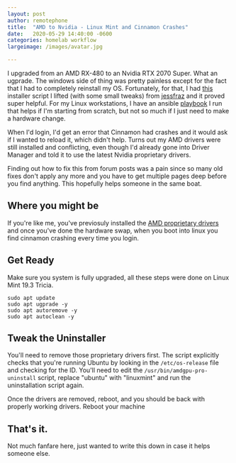 ```yaml
---
layout: post
author: remotephone
title:  "AMD to Nvidia - Linux Mint and Cinnamon Crashes"
date:   2020-05-29 14:40:00 -0600
categories: homelab workflow
largeimage: /images/avatar.jpg

---
```


I upgraded from an AMD RX-480 to an Nvidia RTX 2070 Super. What an ugprade. The windows side of thing was pretty painless except for the fact that I had to completely reinstall my OS. Fortunately, for that, I had [this](https://gist.github.com/remotephone/948ae20e1e02c05a9b3bb6bcb43abf50) installer script I lifted (with some small tweaks) from [jessfraz](https://github.com/jessfraz) and it proved super helpful. For my Linux workstations, I have an ansible [playbook](https://github.com/remotephone/remotephone-desktop-ansible) I run that helps if I'm starting from scratch, but not so much if I just need to make a hardware change.


When I'd login, I'd get an error that Cinnamon had crashes and it would ask if I wanted to reload it, which didn't help. Turns out my AMD drivers were still installed and conflicting, even though I'd already gone into Driver Manager and told it to use the latest Nvidia proprietary drivers. 

Finding out how to fix this from forum posts was a pain since so many old fixes don't apply any more and you have to get multiple pages deep before you find anything. This hopefully helps someone in the same boat.

## Where you might be

If you're like me, you've previosuly installed the [AMD proprietary drivers](https://www.amd.com/en/support/kb/faq/gpu-635) and once you've done the hardware swap, when you boot into linux you find cinnamon crashing every time you login. 

## Get Ready

Make sure you system is fully upgraded, all these steps were done on Linux Mint 19.3 Tricia.

```
sudo apt update
sudo apt ugprade -y
sudo apt autoremove -y
sudo apt autoclean -y 
```

## Tweak the Uninstaller

You'll need to remove those proprietary drivers first. The script explicitly checks that you're running Ubuntu by looking in the `/etc/os-release` file and checking for the ID. You'll need to edit the `/usr/bin/amdgpu-pro-uninstall` script, replace "ubuntu" with "linuxmint" and run the uninstallation script again.

Once the drivers are removed, reboot, and you should be back with properly working drivers. Reboot your machine

## That's it. 

Not much fanfare here, just wanted to write this down in case it helps someone else. 

